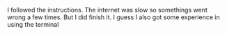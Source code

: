 I followed the instructions. The internet was slow so somethings  went wrong a few times. But I did finish it. I guess I also got some experience in using the terminal

